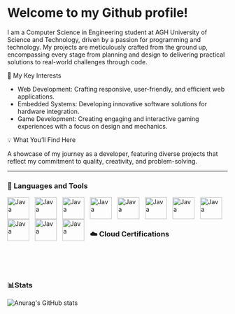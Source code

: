 # Welcome to my Github profile!

I am a Computer Science in Engineering student at AGH University of Science and Technology, driven by a passion for programming and technology. My projects are meticulously crafted from the ground up, encompassing every stage from planning and design to delivering practical solutions to real-world challenges through code.

🔧 My Key Interests
  - Web Development: Crafting responsive, user-friendly, and efficient web applications.
  - Embedded Systems: Developing innovative software solutions for hardware integration.
  - Game Development: Creating engaging and interactive gaming experiences with a focus on design and mechanics.

💡 What You’ll Find Here

A showcase of my journey as a developer, featuring diverse projects that reflect my commitment to quality, creativity, and problem-solving.

---

### 🧰 Languages and Tools
<img align="left" alt="Java" width="50px" height="50px" style="padding-right:10px;" src="https://cdn.jsdelivr.net/gh/devicons/devicon@latest/icons/java/java-original.svg" />
<img align="left" alt="Java" width="50px" height="50px" style="padding-right:10px;" src="https://cdn.jsdelivr.net/gh/devicons/devicon@latest/icons/spring/spring-original.svg" />
<img align="left" alt="Java" width="50px" height="50px" style="padding-right:10px;" src="https://cdn.jsdelivr.net/gh/devicons/devicon@latest/icons/cplusplus/cplusplus-original.svg" />
<img align="left" alt="Java" width="50px" height="50px" style="padding-right:10px;" src="https://cdn.jsdelivr.net/gh/devicons/devicon@latest/icons/git/git-original.svg" />
<img align="left" alt="Java" width="50px" height="50px" style="padding-right:10px;" src="https://cdn.jsdelivr.net/gh/devicons/devicon@latest/icons/docker/docker-original.svg" />
<img align="left" alt="Java" width="50px" height="50px" style="padding-right:10px;" src="https://cdn.jsdelivr.net/gh/devicons/devicon@latest/icons/postgresql/postgresql-original.svg" />
<img align="left" alt="Java" width="50px" height="50px" style="padding-right:10px;" src="https://cdn.jsdelivr.net/gh/devicons/devicon@latest/icons/html5/html5-original.svg" />
<img align="left" alt="Java" width="50px" height="50px" style="padding-right:10px;" src="https://cdn.jsdelivr.net/gh/devicons/devicon@latest/icons/css3/css3-original.svg" />                  
<img align="left" alt="Java" width="50px" height="50px" style="padding-right:10px;" src="https://cdn.jsdelivr.net/gh/devicons/devicon@latest/icons/javascript/javascript-original.svg" />
<img align="left" alt="Java" width="50px" height="50px" style="padding-right:10px;" src="https://cdn.jsdelivr.net/gh/devicons/devicon@latest/icons/react/react-original.svg" />
<img align="left" alt="Java" width="50px" height="50px" style="padding-right:10px;" src="https://cdn.jsdelivr.net/gh/devicons/devicon@latest/icons/arduino/arduino-original.svg" />

<br/>
<br/>

# 

### ☁️ Cloud Certifications
<!--START_SECTION:badges-->
<!--END_SECTION:badges-->

<br/>
<br/>

# 

### 📊Stats
![Anurag's GitHub stats](https://github-readme-stats.vercel.app/api?username=KamilGarbacki&show_icons=true&theme=onedark&hide=stars)                             
